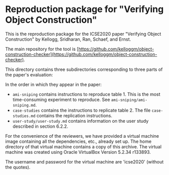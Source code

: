 Reproduction package for "Verifying Object Construction"
========================================================

This is the reproduction package for the ICSE2020 paper "Verifying Object Construction" by Kellogg, Sridharan, Ran, Schaef, and Ernst.

The main repository for the tool is [https://github.com/kelloggm/object-construction-checker](https://github.com/kelloggm/object-construction-checker).

This directory contains three subdirectories corresponding to three parts of the paper's evaluation:

In the order in which they appear in the paper:
* `ami-sniping` contains instructions to reproduce table 1. This is the most time-consuming experiment to reproduce. See `ami-sniping/ami-sniping.md`.
* `case-studies` contains the instructions to replicate table 2. The file `case-studies.md` contains the replication instructions.
* `user-study/user-study.md` contains information on the user study described in section 6.2.2.

For the convenience of the reviewers, we have provided a virtual machine image
containing all the dependencies, etc., already set up. The home directory of
that virtual machine contains a copy of this archive. The virtual machine
was created using Oracle VirtualBox Version 5.2.34 r133893.

The username and password for the virtual machine are 'icse2020' (without the quotes).
